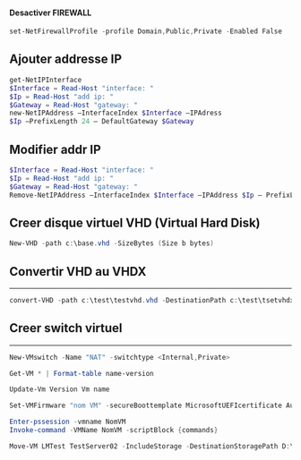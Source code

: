 #### Desactiver FIREWALL
```powershell
set-NetFirewallProfile -profile Domain,Public,Private -Enabled False
```

## Ajouter addresse IP
```powershell
get-NetIPInterface
$Interface = Read-Host "interface: "
$Ip = Read-Host "add ip: "
$Gateway = Read-Host "gateway: "
new-NetIPAddress –InterfaceIndex $Interface –IPAdress
$Ip –PrefixLength 24 – DefaultGateway $Gateway
```
## Modifier addr IP
```powershell
$Interface = Read-Host "interface: "
$Ip = Read-Host "add ip: "
$Gateway = Read-Host "gateway: "
Remove-NetIPAddress –InterfaceIndex $Interface –IPAddress $Ip – PrefixLength 24 –DefaultGateway  $Gateway
```
## Creer disque virtuel VHD (Virtual Hard Disk)
```powershell
New-VHD -path c:\base.vhd -SizeBytes (Size b bytes)
```

## Convertir VHD au VHDX
---
```powershell
convert-VHD -path c:\test\testvhd.vhd -DestinationPath c:\test\tsetvhdx.vhdx
```

## Creer switch virtuel
---
```powershell
New-VMswitch -Name "NAT" -switchtype <Internal,Private>
```

```powershell
Get-VM * | Format-table name-version
```

```powershell
Update-Vm Version Vm name
```

```powershell
Set-VMFirmware "nom VM" -secureBoottemplate MicrosoftUEFIcertificate Authority
```

```powershell
Enter-pssession -vmname NomVM
Invoke-command -VMName NomVM -scriptBlock {commands}
```

```powershell
Move-VM LMTest TestServer02 -IncludeStorage -DestinationStoragePath D:\LMTest
```
